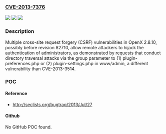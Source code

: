 ### [CVE-2013-7376](https://cve.mitre.org/cgi-bin/cvename.cgi?name=CVE-2013-7376)
![](https://img.shields.io/static/v1?label=Product&message=n%2Fa&color=blue)
![](https://img.shields.io/static/v1?label=Version&message=n%2Fa&color=blue)
![](https://img.shields.io/static/v1?label=Vulnerability&message=n%2Fa&color=brighgreen)

### Description

Multiple cross-site request forgery (CSRF) vulnerabilities in OpenX 2.8.10, possibly before revision 82710, allow remote attackers to hijack the authentication of administrators, as demonstrated by requests that conduct directory traversal attacks via the group parameter to (1) plugin-preferences.php or (2) plugin-settings.php in www/admin, a different vulnerability than CVE-2013-3514.

### POC

#### Reference
- http://seclists.org/bugtraq/2013/Jul/27

#### Github
No GitHub POC found.

